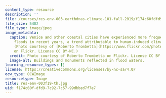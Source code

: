 ```yaml
---
content_type: resource
description: ''
file: /courses/res-env-003-earthdnas-climate-101-fall-2019/f174c60fdfd97c927c5799dbbed7f7e7_res-env-003f19-th.jpg
file_size: 5482
file_type: image/jpeg
image_metadata:
  caption: Venice and other coastal cities have experienced more frequent and severe
    floods in recent years, a trend attributable to human-induced climate change.
    (Photo courtesy of [Roberto Trombetta](https://www.flickr.com/photos/massimo_riserbo/49291566511/)
    on Flickr. License CC BY-NC.)
  credit: Photo courtesy of Roberto Trombetta on Flickr. License CC BY.
  image-alt: Buildings and monuments reflected in flood waters.
learning_resource_types: []
license: https://creativecommons.org/licenses/by-nc-sa/4.0/
ocw_type: OCWImage
resourcetype: Image
title: res-env-003f19-th.jpg
uid: f174c60f-dfd9-7c92-7c57-99dbbed7f7e7
---
```

